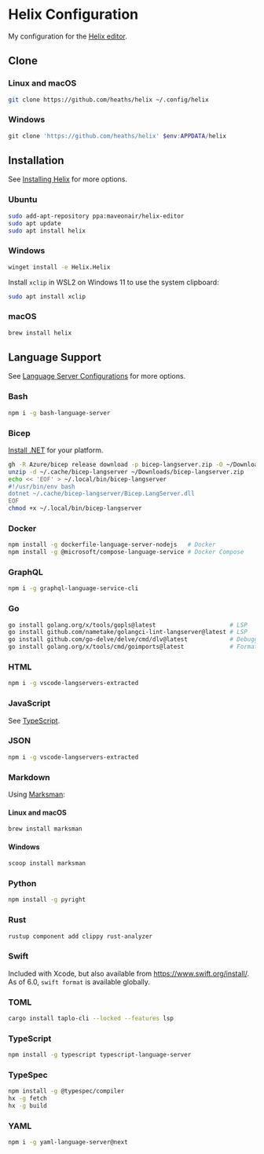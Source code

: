 # Helix Configuration

My configuration for the [Helix editor][website].

## Clone

### Linux and macOS

```bash
git clone https://github.com/heaths/helix ~/.config/helix
```

### Windows

```powershell
git clone 'https://github.com/heaths/helix' $env:APPDATA/helix
```

## Installation

See [Installing Helix](https://docs.helix-editor.com/install.html) for more options.

### Ubuntu

```bash
sudo add-apt-repository ppa:maveonair/helix-editor
sudo apt update
sudo apt install helix
```

### Windows

```bash
winget install -e Helix.Helix
```

Install `xclip` in WSL2 on Windows 11 to use the system clipboard:

```bash
sudo apt install xclip
```

### macOS

```bash
brew install helix
```

## Language Support

See [Language Server Configurations](https://github.com/helix-editor/helix/wiki/Language-Server-Configurations) for more options.

### Bash

```bash
npm i -g bash-language-server
```

### Bicep

[Install .NET](https://dot.net/download) for your platform.

```bash
gh -R Azure/bicep release download -p bicep-langserver.zip -O ~/Downloads/bicep-langserver.zip
unzip -d ~/.cache/bicep-langserver ~/Downloads/bicep-langserver.zip
echo << 'EOF' > ~/.local/bin/bicep-langserver
#!/usr/bin/env bash
dotnet ~/.cache/bicep-langserver/Bicep.LangServer.dll
EOF
chmod +x ~/.local/bin/bicep-langserver
```

### Docker

```bash
npm install -g dockerfile-language-server-nodejs   # Docker
npm install -g @microsoft/compose-language-service # Docker Compose
```

### GraphQL

```bash
npm i -g graphql-language-service-cli
```

### Go

```bash
go install golang.org/x/tools/gopls@latest                     # LSP
go install github.com/nametake/golangci-lint-langserver@latest # LSP
go install github.com/go-delve/delve/cmd/dlv@latest            # Debugger
go install golang.org/x/tools/cmd/goimports@latest             # Formatter
```

### HTML

```bash
npm i -g vscode-langservers-extracted
```

### JavaScript

See [TypeScript](#typescript).

### JSON

```bash
npm i -g vscode-langservers-extracted
```

### Markdown

Using [Marksman](https://github.com/artempyanykh/marksman):

#### Linux and macOS

```bash
brew install marksman
```

#### Windows

```bash
scoop install marksman
```

### Python

```bash
npm install -g pyright
```

### Rust

```bash
rustup component add clippy rust-analyzer
```

### Swift

Included with Xcode, but also available from <https://www.swift.org/install/>.
As of 6.0, `swift format` is available globally.

### TOML

```bash
cargo install taplo-cli --locked --features lsp
```

### TypeScript

```bash
npm install -g typescript typescript-language-server
```

### TypeSpec

```bash
npm install -g @typespec/compiler
hx -g fetch
hx -g build
```

### YAML

```bash
npm i -g yaml-language-server@next
```

[docs]: https://docs.helix-editor.com/
[website]: https://helix-editor.com/

